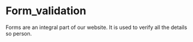 # Form_validation
Forms are an integral part of our  website. It is used to  verify all the details so  person.
